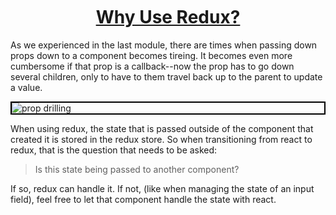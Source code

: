 <h1 style="text-align: center; text-decoration: underline; margin-top: 50px">Why Use Redux?</h1>

As we experienced in the last module, there are times when passing down props down to a component becomes tireing. It becomes even more cumbersome if that prop is a callback--now the prop has to go down several children, only to have to them travel back up to the parent to update a value.

<img style="display: block; margin: 10px auto; border: 2px solid black;" src="https://liendo-fed-training.s3.amazonaws.com/react-prop-drilling.jpg" alt="prop drilling"/>

When using redux, the state that is passed outside of the component that created it is stored in the redux store. So when transitioning from react to redux, that is the question that needs to be asked:

> Is this state being passed to another component? 

If so, redux can handle it.  If not, (like when managing the state of an input field), feel free to let that component handle the state with react.

